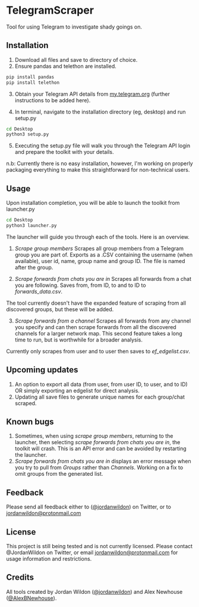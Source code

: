 # TelegramScraper

Tool for using Telegram to investigate shady goings on.

## Installation

1. Download all files and save to directory of choice.
2. Ensure pandas and telethon are installed.
```bash
pip install pandas
pip install telethon
```

3. Obtain your Telegram API details from [my.telegram.org][1] (further instructions to be added here).

4. In terminal, navigate to the installation directory (eg, desktop) and run setup.py 
```bash
cd Desktop
python3 setup.py
```

5. Executing the setup.py file will walk you through the Telegram API login and prepare the toolkit with your details.

n.b: Currently there is no easy installation, however, I'm working on properly packaging everything to make this straightforward for non-technical users.

## Usage

Upon installation completion, you will be able to launch the toolkit from launcher.py

```bash
cd Desktop
python3 launcher.py
```

The launcher will guide you through each of the tools. Here is an overview.

1. _Scrape group members_
Scrapes all group members from a Telegram group you are part of. Exports as a .CSV containing the username (when available), user id, name, group name and group ID. The file is named after the group.

2. _Scrape forwards from chats you are in_
Scrapes all forwards from a chat you are following. Saves from, from ID, to and to ID to _forwards_data.csv_.

The tool currently doesn't have the expanded feature of scraping from all discovered groups, but these will be added. 

3. _Scrape forwards from a channel_
Scrapes all forwards from any channel you specify and can then scrape forwards from all the discovered channels for a larger network map. This second feature takes a long time to run, but is worthwhile for a broader analysis.

Currently only scrapes from user and to user then saves to _ef_edgelist.csv_.

## Upcoming updates

1. An option to export all data (from user, from user ID, to user, and to ID) OR simply exporting an edgelist for direct analysis.
2. Updating all save files to generate unique names for each group/chat scraped.

## Known bugs

1. Sometimes, when using _scrape group members_, returning to the launcher, then selecting _scrape forwards from chats you are in_, the toolkit will crash. This is an API error and can be avoided by restarting the launcher.
2. _Scrape forwards from chats you are in_ displays an error message when you try to pull from _Groups_ rather than _Channels_. Working on a fix to omit groups from the generated list.

## Feedback

Please send all feedback either to ([@jordanwildon][2]) on Twitter, or to jordanwildon@protonmail.com

## License

This project is still being tested and is not currently licensed. Please contact @JordanWildon on Twitter, or email jordanwildon@protonmail.com for usage information and restrictions.

## Credits

All tools created by Jordan Wildon ([@jordanwildon][2]) and Alex Newhouse ([@AlexBNewhouse][3]).

[1]: <https://my.telegram.org/auth?to=apps> "Telegram API"
[2]: <twitter.com/jordanwildon> "@jordanwildon"
[3]: <twitter.com/AlexBNewhouse> "@AlexBNewhouse"
